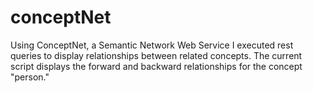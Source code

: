 # conceptNet
Using ConceptNet, a Semantic Network Web Service I executed rest queries to display relationships between related concepts. The current script displays the forward and backward relationships for the concept "person."
